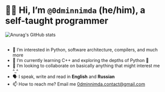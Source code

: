 # 👋😉 Hi, I’m `@0dminnimda` (he/him), a self-taught programmer

<!-- TODO: use github actions to save and commit the image to this repo annually -->
<a href="https://git.io/streak-stats">
    <img align="left" width="310" alt="Anurag's GitHub stats" src="https://github-readme-stats.vercel.app/api?username=0dminnimda&theme=github_dark&count_private=true&include_all_commits=true&line_height=28&border_radius=2&show_icons=true&hide=&hide_title=true&hide_border=true&hide_rank=true">
</a>
<!--
Don't let the text wrap too narrowly to the left of the above image.
The `div` reduces the vertical height.
GitHub will autolink `img`, but won't produce a link when `href="#"`.
-->
<div><a href="#">
    <img width="50%" src="https://raw.githubusercontent.com/0dminnimda/0dminnimda/main/bumper.png">
</a></div>

- 👀 I’m interested in Python, software architecture, compilers, and much more
- 🌱 I’m currently learning C++ and exploring the depths of Python 🧪
- 💞️ I’m looking to collaborate on basically anything that might interest me ^_^
- 🗣 I speak, write and read in **English** and **Russian**
- 📫 How to reach me? Email me 0dminnimda.contact@gmail.com

<!--
<p align="center"><a href="https://git.io/streak-stats">
    <img width="500" alt="GitHub Streak" src="http://github-readme-streak-stats.herokuapp.com?user=0dminnimda&theme=github-dark-blue&hide_border=true"/>
</a></p>
-->

<!---
0dminnimda/0dminnimda is a ✨ special ✨ repository because its `README.md` (this file) appears on your GitHub profile.
You can click the Preview link to take a look at your changes.
--->
